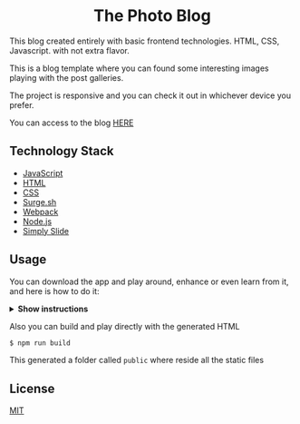 <h1 align="center">The Photo Blog</h1>

This blog created entirely with basic frontend technologies. HTML, CSS, Javascript. with not extra flavor.

This is a blog template where you can found some interesting images playing with the post galleries.

The project is responsive and you can check it out in whichever device you prefer.

You can access to the blog [HERE](http://the-photo-blog.surge.sh/)

## Technology Stack

- [JavaScript](https://en.wikipedia.org/wiki/JavaScript)
- [HTML](<https://en.wikipedia.org/wiki/HTML#:~:text=Hypertext%20Markup%20Language%20(HTML)%20is,scripting%20languages%20such%20as%20JavaScript>)
- [CSS](https://developer.mozilla.org/en-US/docs/Web/CSS)
- [Surge.sh](https://surge.sh/)
- [Webpack](https://webpack.js.org/)
- [Node.js](https://nodejs.org/en/)
- [Simply Slide](https://github.com/luigi055/slimply-slide)

## Usage

You can download the app and play around, enhance or even learn from it, and here is how to do it:

<details><summary><b>Show instructions</b></summary>

1.  Clone the repo:

    ```sh
    $ git clone https://github.com/luigi055/the-photo-blog.git
    ```

2.  Install package.json dependencies:

    ```sh
    $ npm install
    ```

3.  start the app in dev mode😃:

        ```sh
        $ npm run dev
        ```

    </details>

Also you can build and play directly with the generated HTML

```sh
$ npm run build
```

This generated a folder called `public` where reside all the static files

## License

[MIT](https://choosealicense.com/licenses/mit/)
